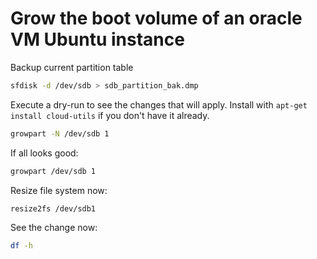 # Grow the boot volume of an oracle VM Ubuntu instance

Backup current partition table

``` sh
sfdisk -d /dev/sdb > sdb_partition_bak.dmp
```

Execute a dry-run to see the changes that will apply. Install with `apt-get install cloud-utils` if you don't have it already.

``` sh
growpart -N /dev/sdb 1
```

If all looks good:

``` sh
growpart /dev/sdb 1
```

Resize file system now:

``` sh
resize2fs /dev/sdb1
```

See the change now:

``` sh
df -h
```
